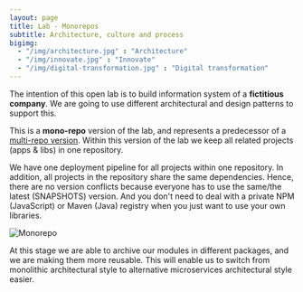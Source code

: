 ```yaml
---
layout: page
title: Lab - Monorepos
subtitle: Architecture, culture and process
bigimg:
  - "/img/architecture.jpg" : "Architecture"
  - "/img/innovate.jpg" : "Innovate"
  - "/img/digital-transformation.jpg" : "Digital transformation"
---
```


The intention of this open lab is to build information system of a **fictitious company**. We are going to use different architectural and design patterns to support this. 

This is a **mono-repo** version of the lab, and represents a predecessor of a [multi-repo version](http://ivans-innovation-lab.github.io/). Within this version of the lab we keep all related projects (apps & libs) in one repository.

We have one deployment pipeline for all projects within one repository. In addition, all projects in the repository share the same dependencies. Hence, there are no version conflicts because everyone has to use the same/the latest (SNAPSHOTS) version. And you don't need to deal with a private NPM (JavaScript) or Maven (Java) registry when you just want to use your own libraries.

![Monorepo](https://github.com/ivans-innovation-lab-monorepos/my-company-backend/raw/master/monorepo.png)

At this stage we are able to archive our modules in different packages, and we are making them more reusable. This will enable us to switch from monolithic architectural style to alternative microservices architectural style easier.
